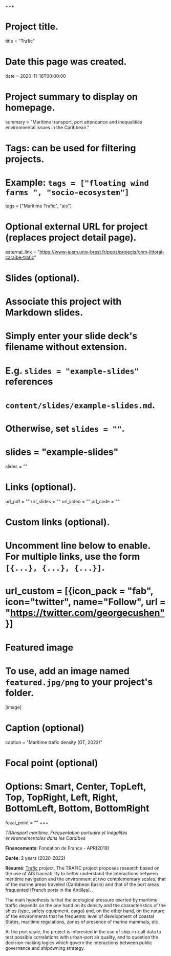 +++
# Project title.
title = "Trafic"

# Date this page was created.
date = 2020-11-16T00:00:00

# Project summary to display on homepage.
summary = "Maritime transport, port attendance and inequalities environmental issues in the Caribbean."

# Tags: can be used for filtering projects.
# Example: `tags = ["floating wind farms ", "socio-ecosystem"]`
tags = ["Maritime Trafic", "ais"]

# Optional external URL for project (replaces project detail page).
external_link = "https://www-iuem.univ-brest.fr/pops/projects/ohm-littoral-caraibe-trafic"

# Slides (optional).
#   Associate this project with Markdown slides.
#   Simply enter your slide deck's filename without extension.
#   E.g. `slides = "example-slides"` references 
#   `content/slides/example-slides.md`.
#   Otherwise, set `slides = ""`.
# slides = "example-slides"
 slides = ""

# Links (optional).
url_pdf = ""
url_slides = ""
url_video = ""
url_code = ""

# Custom links (optional).
#   Uncomment line below to enable. For multiple links, use the form `[{...}, {...}, {...}]`.
# url_custom = [{icon_pack = "fab", icon="twitter", name="Follow", url = "https://twitter.com/georgecushen"}]

# Featured image
# To use, add an image named `featured.jpg/png` to your project's folder. 
[image]
  # Caption (optional)
  caption = "Maritime trafic density (GT, 2022)"
  
  # Focal point (optional)
  # Options: Smart, Center, TopLeft, Top, TopRight, Left, Right, BottomLeft, Bottom, BottomRight
  focal_point = ""
+++



_TRAnsport maritime, Fréquentation portuaire et Inégalités environnementales dans les Caraïbes_


__Financements__: Fondation de France - APR(2019) 

__Durée__: 2 years (2020-2022)

__Résumé__: 
[Trafic](https://www-iuem.univ-brest.fr/pops/projects/ohm-littoral-caraibe-trafic) project. The TRAFIC project proposes research based on the use of AIS traceability to better understand the interactions between maritime navigation and the environment at two complementary scales, that of the marine areas traveled (Caribbean Basin) and that of the port areas frequented (French ports in the Antilles). .

The main hypothesis is that the ecological pressure exerted by maritime traffic depends on the one hand on its density and the characteristics of the ships (type, safety equipment, cargo) and, on the other hand, on the nature of the environments that he frequents: level of development of coastal States, maritime regulations, zones of presence of marine mammals, etc.

At the port scale, the project is interested in the use of ship-in-call data to test possible correlations with urban-port air quality, and to question the decision-making logics which govern the interactions between public governance and shipowning strategy.





